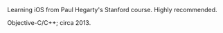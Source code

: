 

Learning iOS from Paul Hegarty's Stanford course.  Highly recommended.

Objective-C/C++; circa 2013.


